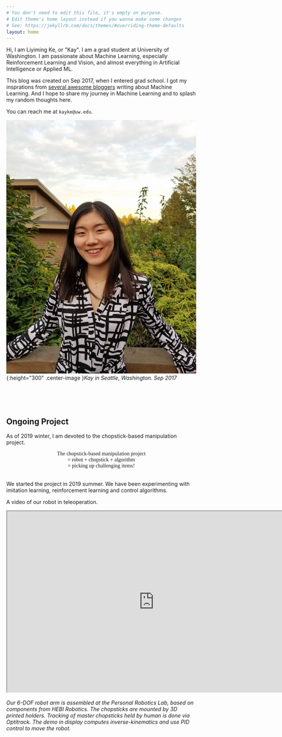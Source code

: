 ```yaml
---
# You don't need to edit this file, it's empty on purpose.
# Edit theme's home layout instead if you wanna make some changes
# See: https://jekyllrb.com/docs/themes/#overriding-theme-defaults
layout: home
---
```

Hi, I am Liyiming Ke, or "Kay". I am a grad student at University of Washington. I am passionate about Machine Learning, especially Reinforcement Learning and Vision, and almost everything in Artificial Intelligence or Applied ML.

This blog was created on Sep 2017, when I entered grad school. I got my insprations from [several awesome bloggers]({{site.url}}/links/) writing about Machine Learning. And I hope to share my journey in Machine Learning and to splash my random thoughts here.

You can reach me at ```kayke@uw.edu```.

![Kay in Seattle, Washington. Sep 2017](/assets/img/20170927-k.jpg){:height="300" .center-image }*Kay in Seattle, Washington. Sep 2017*

<br><br><br>


## Ongoing Project

As of 2019 winter, I am devoted to the chopstick-based manipulation project.

<center style="font-family: georgia">The chopstick-based manipulation project
    <br> <span></span> = robot + chopstick + algorithm
    <br> <span></span> = picking up challenging items!
</center>
<br>

We started the project in 2019 summer. We have been experimenting with imitation learning, reinforcement learning and control algorithms.

A video of our robot in teleoperation.

<iframe src="https://drive.google.com/file/d/11PgIxIlMnfo-VPsoWPTcdh9w6yiVtTSP/preview" width="780" height="480"></iframe>

_Our 6-DOF robot arm is assembled at the Personal Robotics Lab, based on components from HEBI Robotics. The chopsticks are mounted by 3D printed holders. Tracking of master chopsticks held by human is done via Optitrack. The demo in display computes inverse-kinematics and use PID control to move the robot._